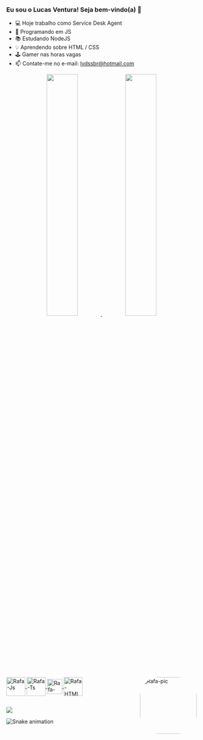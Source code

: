 ### Eu sou o Lucas Ventura! Seja bem-vindo(a) 👋

- 💻 Hoje trabalho como Service Desk Agent
- 🚀 Programando em JS 
- 📚 Estudando NodeJS
- 💡 Aprendendo sobre HTML / CSS
- 🕹️ Gamer nas horas vagas
- 📫 Contate-me no e-mail: lvdssbr@hotmail.com

<div align="center">
  <a href="https://github.com/lucassventura">
  <img width="40.5%" src="https://github-readme-stats.vercel.app/api?username=lucassventura&show_icons=true&theme=chartreuse-dark&include_all_commits=true&count_private=true"/>
  <img width="40.5%" src="https://github-readme-stats.vercel.app/api/top-langs/?username=lucassventura&layout=compact&langs_count=7&theme=chartreuse-dark"/>
</div>
  
<div style="display: inline_block"><br>
  <img align="center" alt="Rafa-Js" height="50" width="50" src="https://img.icons8.com/ios/100/000000/javascript--v2.png">
  <img align="center" alt="Rafa-Ts" height="50" width="50" src="https://img.icons8.com/windows/128/000000/node-js.png">
  <img align="center" alt="Rafa-React" height="40" width="40" src="https://img.icons8.com/ios-filled/100/000000/html-5--v1.png">
  <img align="center" alt="Rafa-HTML" height="50" width="50" src="https://img.icons8.com/ios-filled/100/000000/css3.png">
  <img align="right" alt="Rafa-pic" height="150" style="border-radius:50px;" src="https://media.discordapp.net/attachments/935977888476454982/948225671958782022/IMG-20220224-WA0035.jpg">
</div>
  
  ##
  
  <div>
  
  <a href="https://www.linkedin.com/in/lucas-ventura85" target="_blank"><img src="https://img.shields.io/badge/-LinkedIn-%230077B5?style=for-the-badge&logo=linkedin&logoColor=white" target="_blank"></a> 

  ![Snake animation](https://github.com/lucassventura/lucassventura/blob/output/github-contribution-grid-snake.svg)

  </div>


